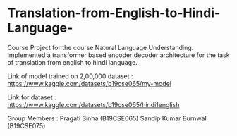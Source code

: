 # Translation-from-English-to-Hindi-Language-
Course Project for the course Natural Language Understanding.  Implemented a transformer based encoder decoder architecture for the task of translation from english to hindi language.

Link of model trained on 2,00,000 dataset : https://www.kaggle.com/datasets/b19cse065/my-model

Link for dataset : https://www.kaggle.com/datasets/b19cse065/hindi1english

Group Members :
Pragati Sinha (B19CSE065)
Sandip Kumar Burnwal (B19CSE075)
